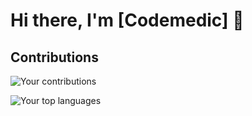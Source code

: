# Hi there, I'm [Codemedic] 👋

## Contributions

![Your contributions](https://github-readme-stats.vercel.app/api?username=codemedic213515&show_icons=true&hide_title=true&count_private=true&theme=radical)

![Your top languages](https://github-readme-stats.vercel.app/api/top-langs/?username=codemedic213515&layout=compact&theme=radical)
